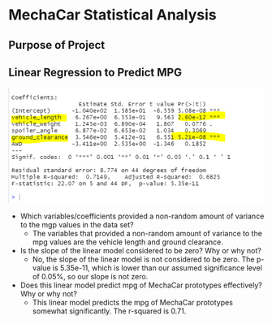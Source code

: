 # MechaCar Statistical Analysis 

## Purpose of Project

## Linear Regression to Predict MPG

![Del1](/Resources/del_one.png)

* Which variables/coefficients provided a non-random amount of variance to the mgp values in the data set?
	* The variables that provided a non-random amount of variance to the mpg values are the vehicle length and ground clearance.
* Is the slope of the linear model considered to be zero? Why or why not?
	* No, the slope of the linear model is not considered to be zero. The p-value is 5.35e-11, which is lower than our assumed significance level of 0.05%, so our slope is not zero.
* Does this linear model predict mpg of MechaCar prototypes effectively?  Why or why not? 
	* This linear model predicts the mpg of MechaCar prototypes somewhat significantly.  The r-squared is 0.71.  
